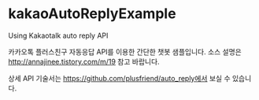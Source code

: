 # kakaoAutoReplyExample
Using Kakaotalk auto reply API 

카카오톡 플러스친구 자동응답 API를 이용한 간단한 챗봇 샘플입니다. 
소스 설명은 http://annajinee.tistory.com/m/19 참고 바랍니다. 


상세 API 기술서는 https://github.com/plusfriend/auto_reply에서 보실 수 있습니다. 

